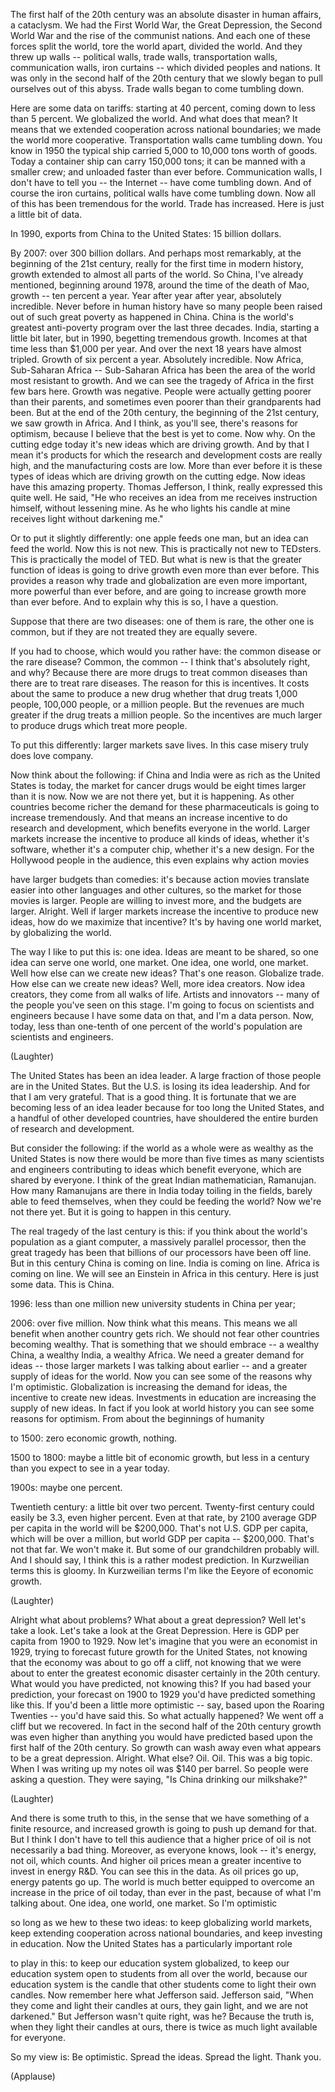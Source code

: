 
The first half of the 20th century
was an absolute disaster in human affairs,
a cataclysm.
We had the First World War,
the Great Depression,
the Second World War
and the rise of the communist nations.
And each one of these forces
split the world, tore the world apart,
divided the world.
And they threw up walls --
political walls, trade walls,
transportation walls,
communication walls, iron curtains --
which divided peoples and nations.
It was only in the second half of the 20th century
that we slowly began to pull ourselves
out of this abyss.
Trade walls began to come tumbling down.

Here are some data on tariffs:
starting at 40 percent, coming down to less than 5 percent.
We globalized the world. And what does that mean?
It means that we extended cooperation
across national boundaries;
we made the world more cooperative.
Transportation walls came tumbling down.
You know in 1950 the typical ship carried
5,000 to 10,000 tons worth of goods.
Today a container ship can carry 150,000 tons;
it can be manned with a smaller crew;
and unloaded faster than ever before.
Communication walls, I don&#39;t have to tell you -- the Internet --
have come tumbling down.
And of course the iron curtains,
political walls have come tumbling down.
Now all of this has been tremendous for the world.
Trade has increased.
Here is just a little bit of data.

In 1990, exports from China to the United States:
15 billion dollars.

By 2007: over 300 billion dollars.
And perhaps most remarkably,
at the beginning of the 21st century,
really for the first time in modern history,
growth extended to almost all parts of the world.
So China, I&#39;ve already mentioned,
beginning around 1978, around the time of the death of Mao,
growth -- ten percent a year.
Year after year after year,
absolutely incredible.
Never before in human history
have so many people been raised out of
such great poverty as happened in China.
China is the world&#39;s greatest anti-poverty program
over the last three decades.
India, starting a little bit later,
but in 1990, begetting tremendous growth.
Incomes at that time
less than $1,000 per year.
And over the next 18 years
have almost tripled.
Growth of six percent a year. Absolutely incredible.
Now Africa, Sub-Saharan Africa --
Sub-Saharan Africa
has been the area of the world
most resistant to growth.
And we can see the tragedy of Africa
in the first few bars here.
Growth was negative.
People were actually getting poorer than their parents,
and sometimes even poorer than their grandparents had been.
But at the end of the 20th century,
the beginning of the 21st century,
we saw growth in Africa.
And I think, as you&#39;ll see, there&#39;s reasons for optimism,
because I believe that the best is yet to come.
Now why.
On the cutting edge today
it&#39;s new ideas which are driving growth.
And by that I mean it&#39;s
products for which the research and development costs
are really high, and the manufacturing costs are low.
More than ever before it is these types of ideas
which are driving growth on the cutting edge.
Now ideas have this amazing property.
Thomas Jefferson, I think, really expressed this quite well.
He said, &quot;He who receives an idea from me
receives instruction himself, without lessening mine.
As he who lights his candle at mine
receives light without darkening me.&quot;

Or to put it slightly differently:
one apple feeds one man,
but an idea can feed the world.
Now this is not new. This is practically not new to TEDsters.
This is practically the model of TED.
But what is new is that the greater function of ideas
is going to drive growth even more than ever before.
This provides a reason why
trade and globalization
are even more important, more powerful than ever before,
and are going to increase growth more than ever before.
And to explain why this is so, I have a question.

Suppose that there are two diseases:
one of them is rare, the other one is common,
but if they are not treated they are equally severe.

If you had to choose, which would you rather have:
the common disease or the rare disease?
Common, the common -- I think that&#39;s absolutely right,
and why? Because there are more drugs to treat common diseases
than there are to treat rare diseases.
The reason for this is incentives.
It costs about the same to produce a new drug
whether that drug treats 1,000 people,
100,000 people, or a million people.
But the revenues are much greater if the drug treats a million people.
So the incentives are much larger
to produce drugs which treat more people.

To put this differently: larger markets save lives.
In this case misery truly does love company.

Now think about the following:
if China and India were as rich as the United States is today,
the market for cancer drugs would be eight times larger than it is now.
Now we are not there yet, but it is happening.
As other countries become richer
the demand for these pharmaceuticals
is going to increase tremendously.
And that means an increase incentive to do research and development,
which benefits everyone in the world.
Larger markets increase the incentive
to produce all kinds of ideas,
whether it&#39;s software, whether it&#39;s a computer chip,
whether it&#39;s a new design.
For the Hollywood people in the audience,
this even explains why action movies

have larger budgets than comedies:
it&#39;s because action movies translate easier
into other languages and other cultures,
so the market for those movies is larger.
People are willing to invest more,
and the budgets are larger.
Alright. Well if larger markets increase the incentive
to produce new ideas,
how do we maximize that incentive?
It&#39;s by having one world market, by globalizing the world.

The way I like to put this is:
one idea. Ideas are meant to be shared,
so one idea can serve one world, one market.
One idea, one world, one market.
Well how else can we create new ideas?
That&#39;s one reason.
Globalize trade.
How else can we create new ideas?
Well, more idea creators.
Now idea creators, they come from all walks of life.
Artists and innovators -- many of the people you&#39;ve seen on this stage.
I&#39;m going to focus on scientists and engineers
because I have some data on that, and I&#39;m a data person.
Now, today, less than one-tenth of one percent
of the world&#39;s population are scientists and engineers.

(Laughter)

The United States has been an idea leader.
A large fraction of those people are in the United States.
But the U.S. is losing its idea leadership.
And for that I am very grateful.
That is a good thing.
It is fortunate that we are becoming less of an idea leader
because for too long the United States,
and a handful of other developed countries,
have shouldered the entire burden
of research and development.

But consider the following:
if the world as a whole were as wealthy as the United States is now
there would be more than five times as many scientists and engineers
contributing to ideas which benefit everyone,
which are shared by everyone.
I think of the great Indian mathematician, Ramanujan.
How many Ramanujans are there in India today
toiling in the fields, barely able to feed themselves,
when they could be feeding the world?
Now we&#39;re not there yet.
But it is going to happen in this century.

The real tragedy of the last century is this:
if you think about the world&#39;s population
as a giant computer, a massively parallel processor,
then the great tragedy has been
that billions of our processors have been off line.
But in this century China is coming on line.
India is coming on line.
Africa is coming on line.
We will see an Einstein in Africa in this century.
Here is just some data. This is China.

1996: less than one million
new university students in China per year;

2006: over five million.
Now think what this means.
This means we all benefit when another country gets rich.
We should not fear other countries becoming wealthy.
That is something that we should embrace --
a wealthy China, a wealthy India, a wealthy Africa.
We need a greater demand for ideas --
those larger markets I was talking about earlier --
and a greater supply of ideas for the world.
Now you can see some of the reasons why I&#39;m optimistic.
Globalization is increasing the demand
for ideas, the incentive to create new ideas.
Investments in education are increasing the supply of new ideas.
In fact if you look at world history
you can see some reasons for optimism.
From about the beginnings of humanity

to 1500: zero economic growth, nothing.

1500 to 1800: maybe a little bit of economic growth,
but less in a century
than you expect to see in a year today.

1900s: maybe one percent.

Twentieth century: a little bit over two percent.
Twenty-first century could easily be 3.3, even higher percent.
Even at that rate,
by 2100 average GDP per capita
in the world will be $200,000.
That&#39;s not U.S. GDP per capita, which will be over a million,
but world GDP per capita -- $200,000.
That&#39;s not that far.
We won&#39;t make it.
But some of our grandchildren probably will.
And I should say,
I think this is a rather modest prediction.
In Kurzweilian terms this is gloomy.
In Kurzweilian terms I&#39;m like the Eeyore of economic growth.

(Laughter)

Alright what about problems?
What about a great depression?
Well let&#39;s take a look. Let&#39;s take a look at the Great Depression.
Here is GDP per capita
from 1900 to 1929.
Now let&#39;s imagine that you were an economist in 1929,
trying to forecast future growth for the United States,
not knowing that the economy was about to go off a cliff,
not knowing that we were about to enter
the greatest economic disaster certainly in the 20th century.
What would you have predicted, not knowing this?
If you had based your prediction, your forecast
on 1900 to 1929
you&#39;d have predicted something like this.
If you&#39;d been a little more optimistic --
say, based upon the Roaring Twenties -- you&#39;d have said this.
So what actually happened?
We went off a cliff but we recovered.
In fact in the second half of the 20th century
growth was even higher than anything you would have predicted
based upon the first half of the 20th century.
So growth can wash away
even what appears to be a great depression.
Alright. What else?
Oil. Oil. This was a big topic.
When I was writing up my notes oil was $140 per barrel.
So people were asking a question. They were saying,
&quot;Is China drinking our milkshake?&quot;

(Laughter)

And there is some truth to this,
in the sense that we have something of a finite resource,
and increased growth is going to push up demand for that.
But I think I don&#39;t have to tell this audience
that a higher price of oil is not necessarily a bad thing.
Moreover, as everyone knows,
look -- it&#39;s energy, not oil, which counts.
And higher oil prices mean
a greater incentive to invest in energy R&amp;D.
You can see this in the data.
As oil prices go up, energy patents go up.
The world is much better equipped
to overcome an increase in the price of oil
today, than ever in the past,
because of what I&#39;m talking about.
One idea, one world, one market.
So I&#39;m optimistic

so long as we hew to these two ideas:
to keep globalizing world markets,
keep extending cooperation across national boundaries,
and keep investing in education.
Now the United States has a particularly important role

to play in this:
to keep our education system globalized,
to keep our education system open to students from all over the world,
because our education system
is the candle
that other students come to light their own candles.
Now remember here what Jefferson said.
Jefferson said, &quot;When they come
and light their candles at ours,
they gain light, and we are not darkened.&quot;
But Jefferson wasn&#39;t quite right, was he?
Because the truth is,
when they light their candles at ours,
there is twice as much light available for everyone.

So my view is: Be optimistic.
Spread the ideas. Spread the light.
Thank you.

(Applause)

